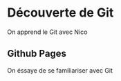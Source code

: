 # Découverte de Git

On apprend le Git avec Nico


## Github Pages

On éssaye de se familiariser avec Git

